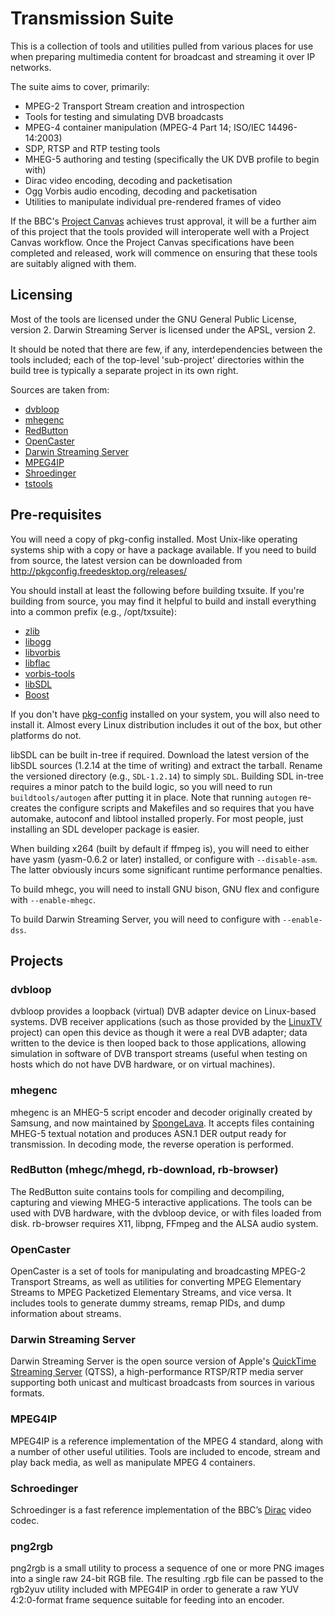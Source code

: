 # Transmission Suite

This is a collection of tools and utilities pulled from various places
for use when preparing multimedia content for broadcast and streaming it
over IP networks.

The suite aims to cover, primarily:

* MPEG-2 Transport Stream creation and introspection
* Tools for testing and simulating DVB broadcasts
* MPEG-4 container manipulation (MPEG-4 Part 14; ISO/IEC 14496-14:2003)
* SDP, RTSP and RTP testing tools
* MHEG-5 authoring and testing (specifically the UK DVB profile to begin with)
* Dirac video encoding, decoding and packetisation
* Ogg Vorbis audio encoding, decoding and packetisation
* Utilities to manipulate individual pre-rendered frames of video

If the BBC's [Project Canvas](http://www.bbc.co.uk/bbctrust/consult/open_consultations/canvas.html)
achieves trust approval, it will be a further aim of this project that the tools provided
will interoperate well with a Project Canvas workflow. Once the Project Canvas
specifications have been completed and released, work will commence on ensuring
that these tools are suitably aligned with them.

## Licensing

Most of the tools are licensed under the GNU General Public License, version 2.
Darwin Streaming Server is licensed under the APSL, version 2.

It should be noted that there are few, if any, interdependencies between
the tools included; each of the top-level 'sub-project' directories within
the build tree is typically a separate project in its own right.

Sources are taken from:

* [dvbloop](http://cpn.dyndns.org/projects/dvbloop.shtml)
* [mhegenc](http://www.spongelava.com/mhegenc.html)
* [RedButton](http://redbutton.sourceforge.net)
* [OpenCaster](http://www.avalpa.com/)
* [Darwin Streaming Server](http://dss.macosforge.org/)
* [MPEG4IP](http://mpeg4ip.sourceforge.net/)
* [Shroedinger](http://diracvideo.org/)
* [tstools](http://tstools.berlios.de/)

## Pre-requisites

You will need a copy of pkg-config installed. Most Unix-like operating systems
ship with a copy or have a package available. If you need to build from source,
the latest version can be downloaded from http://pkgconfig.freedesktop.org/releases/


You should install at least the following before building txsuite. If you're
building from source, you may find it helpful to build and install everything
into a common prefix (e.g., /opt/txsuite):

* [zlib](http://www.zlib.net/)
* [libogg](http://xiph.org/)
* [libvorbis](http://xiph.org/)
* [libflac](http://xiph.org/)
* [vorbis-tools](http://xiph.org/)
* [libSDL](http://www.libsdl.org/)
* [Boost](http://www.boost.org/)

If you don't have [pkg-config](http://pkg-config.freedesktop.org/wiki/) installed
on your system, you will also need to install it. Almost every Linux distribution
includes it out of the box, but other platforms do not.

libSDL can be built in-tree if required. Download the latest version of the
libSDL sources (1.2.14 at the time of writing) and extract the tarball. Rename
the versioned directory (e.g., <code>SDL-1.2.14</code>) to simply <code>SDL</code>.
Building SDL in-tree requires a minor patch to the build logic, so you will
need to run <code>buildtools/autogen</code> after putting it in place. Note
that running <code>autogen</code> re-creates the configure scripts and Makefiles
and so requires that you have automake, autoconf and libtool installed properly. For
most people, just installing an SDL developer package is easier.

When building x264 (built by default if ffmpeg is), you will need to either
have yasm (yasm-0.6.2 or later) installed, or configure with <code>--disable-asm</code>.
The latter obviously incurs some significant runtime performance penalties.

To build mhegc, you will need to install GNU bison, GNU flex and configure with
<code>--enable-mhegc</code>.

To build Darwin Streaming Server, you will need to configure with <code>--enable-dss</code>.

## Projects

### dvbloop

dvbloop provides a loopback (virtual) DVB adapter device on Linux-based systems. DVB
receiver applications (such as those provided by the [LinuxTV](http://www.linuxtv.org/)
project) can open this device as though it were a real DVB adapter; data written to the
device is then looped back to those applications, allowing simulation in software of
DVB transport streams (useful when testing on hosts which do not have DVB hardware, or
on virtual machines).

### mhegenc

mhegenc is an MHEG-5 script encoder and decoder originally created by Samsung, and now
maintained by [SpongeLava](http://www.spongelava.com/). It accepts files containing
MHEG-5 textual notation and produces ASN.1 DER output ready for transmission. In decoding
mode, the reverse operation is performed.

### RedButton (mhegc/mhegd, rb-download, rb-browser)

The RedButton suite contains tools for compiling and decompiling, capturing and viewing
MHEG-5 interactive applications. The tools can be used with DVB hardware, with the dvbloop
device, or with files loaded from disk. rb-browser requires X11, libpng, FFmpeg and the
ALSA audio system.

### OpenCaster

OpenCaster is a set of tools for manipulating and broadcasting MPEG-2 Transport Streams,
as well as utilities for converting MPEG Elementary Streams to MPEG Packetized Elementary
Streams, and vice versa. It includes tools to generate dummy streams, remap PIDs, and
dump information about streams.

### Darwin Streaming Server

Darwin Streaming Server is the open source version of Apple's [QuickTime Streaming Server](http://www.apple.com/quicktime/streamingserver/) (QTSS),
a high-performance RTSP/RTP media server supporting both unicast and multicast broadcasts
from sources in various formats.

### MPEG4IP

MPEG4IP is a reference implementation of the MPEG 4 standard, along with a
number of other useful utilities. Tools are included to encode, stream and
play back media, as well as manipulate MPEG 4 containers.

### Schroedinger

Schroedinger is a fast reference implementation of the BBC’s [Dirac](http://diracvideo.org/)
video codec.

### png2rgb

png2rgb is a small utility to process a sequence of one or more PNG images into
a single raw 24-bit RGB file. The resulting .rgb file can be passed to the rgb2yuv
utility included with MPEG4IP in order to generate a raw YUV 4:2:0-format frame
sequence suitable for feeding into an encoder.
